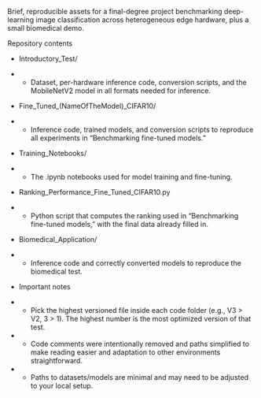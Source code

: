 Brief, reproducible assets for a final-degree project benchmarking deep-learning image classification across heterogeneous edge hardware, plus a small biomedical demo.

Repository contents

- Introductory_Test/
- - Dataset, per-hardware inference code, conversion scripts, and the MobileNetV2 model in all formats needed for inference.

- Fine_Tuned_(NameOfTheModel)_CIFAR10/
- - Inference code, trained models, and conversion scripts to reproduce all experiments in “Benchmarking fine-tuned models.”

- Training_Notebooks/
- - The .ipynb notebooks used for model training and fine-tuning.

- Ranking_Performance_Fine_Tuned_CIFAR10.py
- - Python script that computes the ranking used in “Benchmarking fine-tuned models,” with the final data already filled in.

- Biomedical_Application/
- - Inference code and correctly converted models to reproduce the biomedical test.

- Important notes

- - Pick the highest versioned file inside each code folder (e.g., V3 > V2, 3 > 1). The highest number is the most optimized version of that test.

- - Code comments were intentionally removed and paths simplified to make reading easier and adaptation to other environments straightforward.

- - Paths to datasets/models are minimal and may need to be adjusted to your local setup.